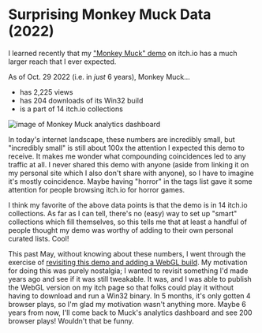 # Surprising Monkey Muck Data (2022)

I learned recently that my ["Monkey Muck" demo](https://scottnm.itch.io/muck) on itch.io has a much larger reach that I ever expected.

As of Oct. 29 2022 (i.e. in *just* 6 years), Monkey Muck...
- has 2,225 views
- has 204 downloads of its Win32 build
- is a part of 14 itch.io collections

![image of Monkey Muck analytics dashboard](../site_images/monkeymuckanalytics.avif)

In today's internet landscape, these numbers are incredibly small, but "incredibly small" is still about 100x the attention I expected this demo to receive. It makes me wonder what compounding coincidences led to any traffic at all. I never shared this demo with anyone (aside from linking it on my personal site which I also don't share with anyone), so I have to imagine it's mostly coincidence. Maybe having "horror" in the tags list gave it some attention for people browsing itch.io for horror games.

I think my favorite of the above data points is that the demo is in 14 itch.io collections. As far as I can tell, there's no (easy) way to set up "smart" collections which fill themselves, so this tells me that at least a handful of people thought my demo was worthy of adding to their own personal curated lists. Cool!

This past May, without knowing about these numbers, I went through the exercise of [revisiting this demo and adding a WebGL build](https://github.com/scottnm/MonkeyMuck/commit/e5b27902d21ddd8ce8ebaf661dccc0e8f29ac12d). My motivation for doing this was purely nostalgia; I wanted to revisit something I'd made years ago and see if it was still tweakable. It was, and I was able to publish the WebGL version on my itch page so that folks could play it without having to download and run a Win32 binary. In 5 months, it's only gotten 4 browser plays, so I'm glad my motivation wasn't anything more. Maybe 6 years from now, I'll come back to Muck's analytics dashboard and see 200 browser plays! Wouldn't that be funny.
